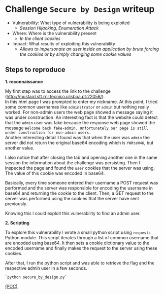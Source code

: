 # Challenge `Secure by Design` writeup

- Vulnerability: What type of vulnerability is being exploited
  - _Session Hijacking, Enumeration Attack_
- Where: Where is the vulnerability present
  - _In the client cookies_
- Impact: What results of exploiting this vulnerability
  - _Allows to impersonate an user inside an application by brute forcing the cookies or by simply changing some cookie values_

## Steps to reproduce

**1. reconnaissance**

My first step was to access the link to the challenge (http://mustard.stt.rnl.tecnico.ulisboa.pt:22056/).  
In this html page I was prompted to enter my nickname. 
At this point, I tried some common usernames like `adminstrator` or `admin` but nothing really worked. For non-admin users the web page showed a message saying it was under construction.
An interesting fact is that the website could detect that the `admin` user was fake because the response web page showed the message 
`Welcome back fake-admin.
Unfortunately our page is still under construction for non-admin users.`  
Another interesting detail I found was that when the user was `admin` the server did not return the original base64 encoding which is `YWRtaW4K`, but another value.

I also notice that after closing the tab and opening another one in the same session the information about the challenge was persisting.
Then I inspected the page and found the `user` cookies that the server was using. The value of this cookie was encoded in base64.

Basically, every time someone entered their username a POST request was performed and the server was responsible for encoding the username in base64 and returning the cookie to the client. Then, a GET request to the server was performed using the cookies that the server have sent previously.  

Knowing this I could exploit this vulnerability to find an admin user.

**2. Scripting**

To explore this vulnerability I wrote a small python script using `requests` Python module. This script iterates through a list of common username that are encoded using base64. It then sets a cookie dictionary value to the encoded username and finally makes the request to the server using these cookies. 

After that, I run the python script and was able to retrieve the flag and the respective admin user in a few seconds.

	`python secure_by_design.py`


[(POC)](./Code/secure_by_design.py)

